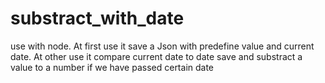 # substract_with_date
use with node. At first use it save a Json with predefine value and current date. At other use it compare current date to date save and substract a value to a number if we have passed certain date
